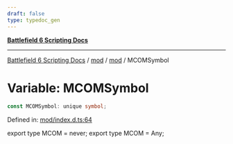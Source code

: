 ```yaml
---
draft: false
type: typedoc_gen
---
```


[**Battlefield 6 Scripting Docs**](../../../_index.md)

***

[Battlefield 6 Scripting Docs](../../../_index.md) / [mod](../../_index.md) / [mod](../_index.md) / MCOMSymbol

# Variable: MCOMSymbol

```ts
const MCOMSymbol: unique symbol;
```

Defined in: [mod/index.d.ts:64](https://github.com/battlefield-portal-community/portal-docs/blob/ff09b2690670f74de7e97198022e5a97ff1161ff/generators/santiago/mod/index.d.ts#L64)

export type MCOM = never;
export type MCOM = Any;
